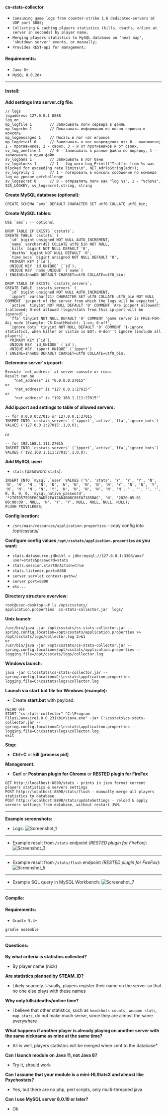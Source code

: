#### **cs-stats-collector**
* `Consuming game logs from counter-strike 1.6 dedicated-servers at UDP port 8888;`
* `Collecting & caching players statistics (kills, deaths, online at server in seconds) by player name;`
* `Merging players statistics to MySQL database on 'next map', 'shutdown server' events, or manually;`
* `Provides REST-api for management;`

#### **Requirements:**
* `Java 8+`
* `MySQL 8.0.20+`
---
#### **Install:**

**Add settings into server.cfg file:**
```
// logs
logaddress 127.0.0.1 8888
log on
mp_logfile 1		// Записывать логи сервера в файлы
mp_logecho 1		// Показывать информацию из логов сервера в консоль
mp_logmessages 1	// Писать в лог чат игроков
mp_logdetail 0		// Записывать в лог повреждения от: 0 - выключено; 1 - противников; 2 - своих; 3 - и от противников и от своих.
sv_log_onefile 1	// 0 - Записывать в разные файлы по порядку, 1 - записывать в один файл
sv_logbans 1		// Записывать в лог баны
sv_logblocks 1		// 1 - log warn Log_Printf("Traffic from %s was blocked for exceeding rate limits\n", NET_AdrToString(adr));
sv_logrelay 1		// 1 - логировать в консоль сообщение по команде log на уровне getchallenge
sv_logsecret 0		// 0 - отправлять логи как "log %s", 1 - "%c%s%s", S2A_LOGKEY, sv_logsecret.string, string
```

**Create MySQL database (optional):**
```
CREATE SCHEMA `amx` DEFAULT CHARACTER SET utf8 COLLATE utf8_bin;
```
**Create MySQL tables:**
```
USE `amx`; -- optional

DROP TABLE IF EXISTS `csstats`;
CREATE TABLE `csstats` (
  `id` bigint unsigned NOT NULL AUTO_INCREMENT,
  `name` varchar(45) COLLATE utf8_bin NOT NULL,
  `kills` bigint NOT NULL DEFAULT '0',
  `deaths` bigint NOT NULL DEFAULT '0',
  `time_secs` bigint unsigned NOT NULL DEFAULT '0',
  PRIMARY KEY (`id`),
  UNIQUE KEY `id_UNIQUE` (`id`),
  UNIQUE KEY `name_UNIQUE` (`name`)
) ENGINE=InnoDB DEFAULT CHARSET=utf8 COLLATE=utf8_bin;

DROP TABLE IF EXISTS `csstats_servers`;
CREATE TABLE `csstats_servers` (
  `id` bigint unsigned NOT NULL AUTO_INCREMENT,
  `ipport` varchar(21) CHARACTER SET utf8 COLLATE utf8_bin NOT NULL COMMENT 'ip:port of the server from which the logs will be expected',
  `active` tinyint NOT NULL DEFAULT '0' COMMENT 'Are ip:port allowed?: 1-allowed; 0-not allowed (logs/stats from this ip:port will be ignored)',
  `ffa` tinyint NOT NULL DEFAULT '0' COMMENT 'game server is FREE-FOR-ALL mode (Example: CS-DeathMatch): 1-on; 0-off',
  `ignore_bots` tinyint NOT NULL DEFAULT '0' COMMENT '1-ignore statistics, when killer or victim is BOT; 0-don''t ignore (include all players)',
  PRIMARY KEY (`id`),
  UNIQUE KEY `id_UNIQUE` (`id`),
  UNIQUE KEY `ipport_UNIQUE` (`ipport`)
) ENGINE=InnoDB DEFAULT CHARSET=utf8 COLLATE=utf8_bin;
```

**Determine server's ip:port:**
```
Execute `net_address` at server console or rcon:
Result can be
    "net_address" is "0.0.0.0:27015"`
or
    "net_address" is "127.0.0.1:27015"`
or
    "net_address" is "192.168.1.111:27015"`
```

**Add ip:port and settings to table of allowed servers:**
```
-- for 0.0.0.0:27015 or 127.0.0.1:27015
INSERT INTO `csstats_servers` (`ipport`,`active`,`ffa`,`ignore_bots`) VALUES ('127.0.0.1:27015',1,0,0);
```
or
```
-- for 192.168.1.111:27015
INSERT INTO `csstats_servers` (`ipport`,`active`,`ffa`,`ignore_bots`) VALUES ('192.168.1.111:27015',1,0,0);
```

**Add MySQL user:**
* `stats` (password `stats`):
```
INSERT INTO `mysql`.`user` VALUES ('%', 'stats', 'Y', 'Y', 'Y', 'N', 'N', 'N', 'N', 'N', 'N', 'N', 'N', 'N', 'N', 'N', 'Y', 'N', 'N', 'Y', 'N', 'N', 'N', 'N', 'Y', 'N', 'N', 'N', 'N', 'N', 'N', '', '', '', '', 0, 0, 0, 0, 'mysql_native_password', '*2707D57595F6CBAD52FA17AD4B08C85FA7185BAC', 'N', '2020-05-01 00:00:00', NULL, 'N', 'Y', 'Y', NULL, NULL, NULL, NULL);
FLUSH PRIVILEGES;
```

**Config location:**
* `/src/main/resources/application.properties` - copy config into /opt/csstats/ 

**Configure config values `/opt/csstats/application.properties` as you want:**
* `stats.datasource.jdbcUrl = jdbc:mysql://127.0.0.1:3306/amx?user=stats&password=stats`
* `stats.session.startOnAction=true`
* `stats.listener.port=8888`
* `server.servlet.context-path=/`
* `server.port=8890`
* `etc...`

**Directory structure overview:**
```
root@user-desktop:~# ls /opt/csstats/
application.properties  cs-stats-collector.jar  logs/
```

**Unix launch:**
```
/usr/bin/java -jar /opt/csstats/cs-stats-collector.jar --spring.config.location=/opt/csstats/application.properties >> /opt/csstats/logs/collector.log 2>&1
or
/usr/bin/java -jar /opt/csstats/cs-stats-collector.jar --spring.config.location=/opt/csstats/application.properties --logging.file=/opt/csstats/logs/collector.log
```
**Windows launch:**
```
java -jar C:\csstats\cs-stats-collector.jar --spring.config.location=C:\csstats\application.properties --logging.file=C:\csstats\logs\collector.log
```
**Launch via start.bat file for Windows (example):**
* Create **start.bat** with payload:
```
@ECHO OFF
START "cs-stats-collector" "C:\Program Files\Java\jre1.8.0_231\bin\java.exe" -jar C:\csstats\cs-stats-collector.jar --spring.config.location=C:\csstats\application.properties --logging.file=C:\csstats\logs\collector.log
exit
```

**Stop:**
* **Ctrl+C** or **kill [process pid]**

**Management:**
* **Curl** or **Postman plugin for Chrome** or **RESTED plugin for FireFox**
```
GET http://localhost:8890/stats - prints in json format current players statistics & servers settings
POST http://localhost:8890/stats/flush - manually merge all players statistics to database
POST http://localhost:8890/stats/updateSettings - reload & apply servers settings from database, without restart JVM.
```
---
**Example screenshots:**
* Logs:
![Screenshot_1](https://user-images.githubusercontent.com/8545291/81408357-c27d8b80-9145-11ea-9631-8be1044f42b7.png)
---
* Example result from `/stats` endpoint _(RESTED plugin for FireFox)_:
![Screenshot_3](https://user-images.githubusercontent.com/8545291/81405183-d6be8a00-913f-11ea-93ca-07b2ea5a8d05.png)
---
* Example result from `/stats/flush` endpoint _(RESTED plugin for FireFox)_:
![Screenshot_5](https://user-images.githubusercontent.com/8545291/81405185-d6be8a00-913f-11ea-8844-af75aab6c840.png)
---
* Example SQL query in MySQL Workbench:
![Screenshot_7](https://user-images.githubusercontent.com/8545291/81405670-ca86fc80-9140-11ea-9136-4ac0ab1f8b58.png)
---
#### **Compile:**
#### **Requirements:**
* `Gradle 5.4+`
```
gradle assemble
```
---
#### **Questions:**
**By what criteria is statistics collected?**
* By player name (nick)

**Are statistics planned by STEAM_ID?**
* Likely scarcely. Usually, players register their name on the server so that no one else plays with these names

**Why only kills/deaths/online time?**
* I believe that other statistics, such as `headshots counts`,` weapon stats`, `map stats`, do not make much sense, since they are almost the same everywhere

**What happens if another player is already playing on another server with the same nickname as mine at the same time?**
* All is well, players statistics will be merged when sent to the database*

**Can I launch module on Java 11, not Java 8?**
* Try it, should work

**Can I assume that your module is a mini-HLStatsX and almost like Psychostats?**
* Yes, but there are no php, perl scripts, only multi-threaded java

**Can I use MySQL server 8.0.19 or later?**
* Ok
